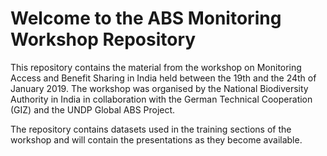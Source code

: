 # Welcome to the ABS Monitoring Workshop Repository

This repository contains the material from the workshop on Monitoring Access and Benefit Sharing in India held between the 19th and the 24th of January 2019. The workshop was organised by the National Biodiversity Authority in India in collaboration with the German Technical Cooperation (GIZ) and the UNDP Global ABS Project. 

The repository contains datasets used in the training sections of the workshop and will contain the presentations as they become available. 
